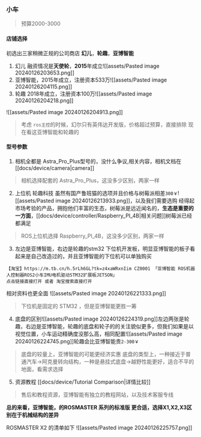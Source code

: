### 小车
> 预算2000-3000

#### 店铺选择
初选出三家稍微正规的公司商店 **幻儿**，**轮趣**，**亚博智能**
1. 幻儿 融资情况是**天使轮**，**2015**年成立![[assets/Pasted image 20240126203653.png]]
2. 亚博智能，2015年成立，注册资本533万![[assets/Pasted image 20240126204115.png]]
3. 轮趣 2018年成立，注册资本100万![[assets/Pasted image 20240126204218.png]]

![[assets/Pasted image 20240126204913.png]]
> 考虑 `ros主控`的时候，幻尔只有英伟达开发版，价格超过预算，直接排除
> 现在看这亚博智能和轮趣的

#### 型号参数
1. 相机全都是 Astra_Pro_Plus型号的，没什么争议,相关内容，相机文档在[[docs/device/camera|camera]]
> 相机选择配套的 Astra_Pro_Plus，这没多少区别，两家一样
2. 上位机 轮趣科技 虽然有国产鲁班猫的选项并且价格与树莓派相差`300￥`![[assets/Pasted image 20240126213933.png]]，以及我们需要选购 经得起市场考验的产品，拥抱他们丰富的生态，树莓派是远近闻名的，**生态是重要的一方面**，[[docs/device/controller/Raspberry_PI_4B|相关问题]]树莓派已经都满足
> ROS上位机选择 Raspberry_PI_4B，这没多少区别，两家一样

3. 左边是亚博智能，右边是轮趣的stm32 下位机开发板，明显亚博智能的板子看起来是自己改造过的，并且亚博智能的下位机可以单独购买 
```
【淘宝】https://m.tb.cn/h.5rLh6GL?tk=z4xaWRxnIim CZ0001 「亚博智能 ROS机器人控制器ROS2小车IMU电机驱动STM32扩展板JETSON」
点击链接直接打开 或者 淘宝搜索直接打开
```
相对资料也更全面
![[assets/Pasted image 20240126221333.png]]
>  下位机是固定的 STM32 ，但是亚博智能更胜一筹

4. 底盘的区别![[assets/Pasted image 20240126224319.png]]左边两张是轮趣，右边是亚博智能，轮趣的底盘和轮子的的关注貌似更多，但我们如果是以视觉位置，小车运动精确度没那么高，相同配置![[assets/Pasted image 20240126224745.png]]轮趣会比亚博智能贵`2-300￥`
> 底盘的较量上，亚博智能的可能更经济实惠
 底盘的类型上，一种接近于普通汽车->阿克曼转向结构，一种是悬挂式底盘->越野性能更好，适合不平的地面，看需求选择

5. 资源教程 [[docs/device/Tutorial Comparison|详情比较]]
> 售后和教程资源，亚博智能有独立的教程网站，以及技术客服专线


**总的来看，亚博智能，的ROSMASTER 系列的标准版 更合适，选择X1,X2,X3区别在于机械结构的差异**

ROSMASTER X2 的清单如下
![[assets/Pasted image 20240126225757.png]]


